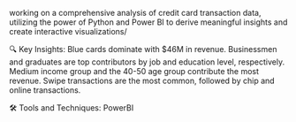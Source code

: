 working on a comprehensive analysis of credit card transaction data, utilizing the power of Python and Power BI to derive meaningful insights and create interactive visualizations/


🔍 Key Insights:
Blue cards dominate with $46M in revenue.
Businessmen and graduates are top contributors by job and education level, respectively.
Medium income group and the 40-50 age group contribute the most revenue.
Swipe transactions are the most common, followed by chip and online transactions.

🛠 Tools and Techniques:
PowerBI
